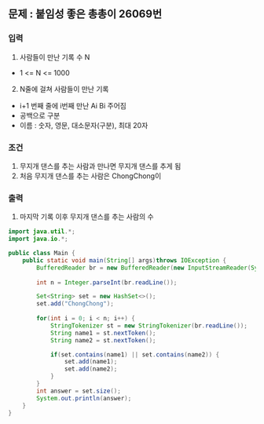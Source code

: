 ## 문제 : 붙임성 좋은 총총이 26069번 

### 입력 
1. 사람들이 만난 기록 수 N
- 1 <= N <= 1000
2. N줄에 걸쳐 사람들이 만난 기록 
- i+1 번째 줄에 i번째 만난 Ai Bi 주어짐
- 공백으로 구분 
- 이름 : 숫자, 영문, 대소문자(구분), 최대 20자


### 조건
1. 무지개 댄스를 추는 사람과 만나면 무지개 댄스를 추게 됨
2. 처음 무지개 댄스를 추는 사람은 ChongChong이 

### 출력
1. 마지막 기록 이후 무지개 댄스를 추는 사람의 수 


```java
import java.util.*;
import java.io.*;

public class Main {
    public static void main(String[] args)throws IOException {
        BufferedReader br = new BufferedReader(new InputStreamReader(System.in));
        
        int n = Integer.parseInt(br.readLine());

        Set<String> set = new HashSet<>();
        set.add("ChongChong");
        
        for(int i = 0; i < n; i++) {
            StringTokenizer st = new StringTokenizer(br.readLine());
            String name1 = st.nextToken();
            String name2 = st.nextToken(); 

            if(set.contains(name1) || set.contains(name2)) {
                set.add(name1);
                set.add(name2); 
            }
        }
        int answer = set.size();
        System.out.println(answer); 
    }
}
```